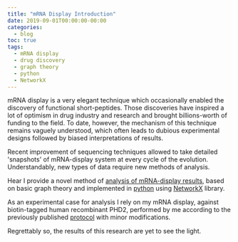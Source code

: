 ```yaml
---
title: "mRNA Display Introduction"
date: 2019-09-01T00:00:00-00:00
categories:
  - blog
toc: true
tags:
  - mRNA display
  - drug discovery
  - graph theory
  - python
  - NetworkX
---
```


mRNA display is a very elegant technique which occasionally enabled the discovery of functional short-peptides. Those discoveries have inspired a lot of optimism in drug industry and research and brought billions-worth of funding to the field.  To date, however, the mechanism of this technique remains vaguely understood, which often leads to dubious experimental designs followed by biased interpretations of results.

Recent improvement of sequencing techniques allowed to take detailed 'snapshots' of mRNA-display system at every cycle of the evolution. Understandably, new types of data require new methods of analysis.

Hear I provide a novel method of [analysis of mRNA-display results][mrna-display], based on basic graph theory and implemented in [python][python] using [NetworkX][networkx] library.

As an experimental case for analysis I rely on my mRNA display, against biotin-tagged human recombinant PHD2, performed by me according to the previously published [protocol][hayashi-ref] with minor modifications.

Regrettably so, the results of this research are yet to see the light.

[mrna-display]: https://github.com/nikita-loik/mrna-display
[python]:       https://www.python.org/
[networkx]:     https://networkx.github.io/
[hayashi-ref]:  https://onlinelibrary.wiley.com/doi/abs/10.1002/anie.201108118